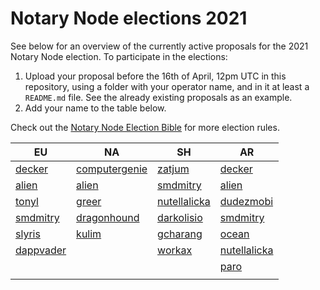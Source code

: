 # Notary Node elections 2021

See below for an overview of the currently active proposals for the 2021 Notary Node election.
To participate in the elections:

1. Upload your proposal before the 16th of April, 12pm UTC in this repository, using a folder with your operator name, and in it at least a `README.md` file. See the already existing proposals as an example.
2. Add your name to the table below.

Check out the [Notary Node Election Bible](https://github.com/KomodoPlatform/dPoW/blob/dev/doc/bible.md) for more election rules.

|   EU	|   NA	|   SH	|   AR	|
|---	|---	|---	|---	|
|[decker](decker/README.md)	|[computergenie](computergenie/README.md)	|[zatjum](zatjum/README.md)	|[decker](decker/README.md)	|
|[alien](alien/README.md)	|[alien](alien/README.md)	|[smdmitry](smdmitry/README.md)	|[alien](alien/README.md)	|
|[tonyl](tonyl/README.md)	|[greer](greer/README.md)	|	[nutellalicka](nutellalicka/README.md)|[dudezmobi](dudezmobi/README.md)	|
|[smdmitry](smdmitry/README.md)	|[dragonhound](dragonhound/README.md)	|[darkolisio](darkolisio/README.md)	|[smdmitry](smdmitry/README.md)	|
|[slyris](slyris/README.md)	|[kulim](kulim/README.md)	|[gcharang](gcharang/README.md)	|[ocean](ocean/README.md)	|
|[dappvader](dappvader/README.md)	|	|[workax](workax/README.md)	|[nutellalicka](nutellalicka/README.md)	|
|	|	|	|[paro](paro/README.md)	|
|	|	|	|	|

